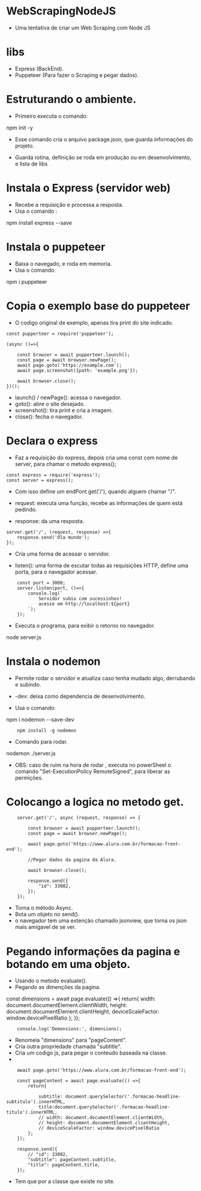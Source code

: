# WebScrapingNodeJS

 - Uma tentativa de criar um Web Scraping com Node JS

# libs

 - Express (BackEnd).
 - Puppeteer (Para fazer o Scraping e pegar dados).

# Estruturando o ambiente.

 - Primeiro executa o comando:

 <blockquete>
 		npm init -y
 </blockquete>

 - Esse comando cria o arquivo package.json, que guarda informações do projeto.

 - Guarda rotina, definição se roda em produção ou em desenvolvimento, e lista de libs

# Instala o Express (servidor web)

 - Recebe a requisição e processa a resposta.
 - Usa o comando :

 <blockquete>
		npm install express --save
 </blockquete>

# Instala o puppeteer

 - Baixa o navegado, e roda em memoria.
 - Usa o comando:
 
 <blockquete>
		npm i puppeteer
 </blockquete>

# Copia o exemplo base do puppeteer

 - O codigo original de exemplo, apenas tira print do site indicado.

 <blockquete>

	const pupperteer = require('puppeteer');

	(async ()=>{

		const browser = await pupperteer.launch();
		const page = await browser.newPage();
		await page.goto('https://example.com');
		await page.screenshot({path: 'example.png'});

		await browser.close();
	})();

 </blockquete>

 - launch() / newPage(): acessa o navegador.
 - goto(): abre o site desejado.
 - screenshot(): tira print e cria a imagem.
 - close(): fecha o navegador.

# Declara o express

 - Faz a requisição do express, depois cria uma const com nome de server, para chamar o metodo express();

 <blockquete>

	const express = require('express');	
	const server = express();

 </blockquete>

 - Com isso define um endPont get('/'), quando alguem chamar "/".

 - request: executa uma função, recebe as informações de quem está pedindo.

 - response: da uma resposta.

 <blockquete>

	server.get('/', (request, response) =>{
		response.send('Ola mundo');
	});

 </blockquete>

 - Cria uma forma de acessar o servidor.

 - listen(): uma forma de escutar todas as requisições HTTP, define uma porta, para o navegador acessar.

 <blockquete>

		const port = 3000;
		server.listen(port, ()=>{
			console.log(`
				Servidor subiu com sucessinhos!
				acesse em http://localhost:${port}    
			`);
		});

 </blockquete>

 - Executa o programa, para exibir o retorno no navegador.
 
 <blockquete> node server.js </blockquete>

# Instala o nodemon

 - Permite rodar o servidor e atualiza caso tenha mudado algo, derrubando e subindo.

 - -dev: deixa como dependencia de desenvolvimento.

 - Usa o comando:
 
 <blockquete> 
  		npm i nodemon --save-dev 

 		npm install -g nodemon 
 </blockquete> 

 - Comando para rodar.
 
 <blockquete> nodemon ./server.js </blockquete>

 - OBS: caso de ruim na hora de rodar , executa no powerSheel o comando "Set-ExecutionPolicy RemoteSigned",
 para liberar as permições.

# Colocango a logica no metodo get.

 <blockquete>

        server.get('/', async (request, response) => {

            const browser = await pupperteer.launch();
            const page = await browser.newPage();
            
            await page.goto('https://www.alura.com.br/formacao-front-end');
            
            //Pegar dados da pagina da Alura.

            await browser.close();

            response.send({
                "id": 33082,
            });
        });

 </blockquete>

 - Torna o método Async.
 - Bota um objeto no send().
 - o navegador tem uma extenção chamado jsonview, que torna os json mais amigavel de se ver.

# Pegando informações da pagina e botando em uma objeto.

 - Usando o metodo evaluate().
 - Pegando as dimenções da pagina.

 <blockquete>
        const dimensions = await page.evaluate(() =>{
                return{
                    width: document.documentElement.clientWidth,
                    height: document.documentElement.clientHeight,
                    deviceScaleFactor: window.devicePixelRatio
                };
            });

        console.log('Demonsions:', dimensions);
 </blockquete>

 - Renomeia "dimensions" para "pageContent".
 - Cria outra propriedade chamada "subtitle".
 - Cria um codigo js, para pegar o conteudo baseada na classe.
 - 

 <blockquete>

		await page.goto('https://www.alura.com.br/formacao-front-end');
		
		const pageContent = await page.evaluate(() =>{
			return{
				
				subtitle: document.querySelector('.formacao-headline-subtitulo').innerHTML,
				title:document.querySelector('.formacao-headline-titulo').innerHTML, 
				// width: document.documentElement.clientWidth,
				// height: document.documentElement.clientHeight,
				// deviceScaleFactor: window.devicePixelRatio
			};
		});
		
		response.send({
			// "id": 33082,
			"subtitle": pageContent.subtitle,
			"title": pageContent.title,
		});

 </blockquete>

  - Tem que por a classe que existe no site.